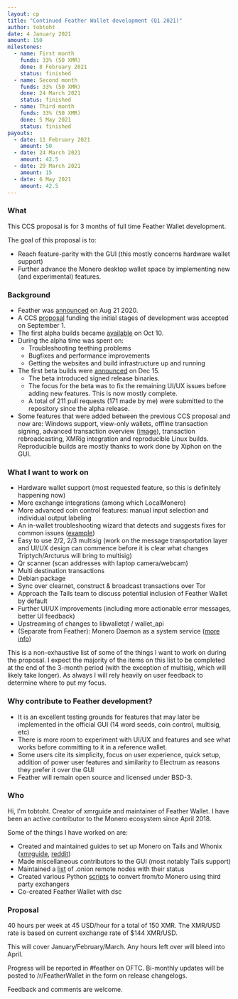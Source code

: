 ```yaml
---
layout: cp
title: "Continued Feather Wallet development (Q1 2021)"
author: tobtoht
date: 4 January 2021
amount: 150
milestones:
  - name: First month 
    funds: 33% (50 XMR)
    done: 8 February 2021
    status: finished
  - name: Second month
    funds: 33% (50 XMR)
    done: 24 March 2021
    status: finished
  - name: Third month
    funds: 33% (50 XMR)
    done: 5 May 2021
    status: finished
payouts:
  - date: 11 February 2021
    amount: 50
  - date: 24 March 2021
    amount: 42.5
  - date: 29 March 2021
    amount: 15
  - date: 6 May 2021
    amount: 42.5
---
```


### What

This CCS proposal is for 3 months of full time Feather Wallet development.

The goal of this proposal is to:

- Reach feature-parity with the GUI (this mostly concerns hardware wallet support)
- Further advance the Monero desktop wallet space by implementing new (and experimental) features.

### Background

- Feather was [announced](https://old.reddit.com/r/Monero/comments/idujx0/feather_free_opensource_monero_desktop_wallet/) on Aug 21 2020. 
- A CCS [proposal](https://ccs.getmonero.org/proposals/feather-2020.html) funding the initial stages of development was accepted on September 1. 
- The first alpha builds became [available](https://old.reddit.com/r/Monero/comments/j8kn8e/feather_a_brand_new_monero_gui_desktop_wallet/) on Oct 10. 
- During the alpha time was spent on:
    - Troubleshooting teething problems
    - Bugfixes and performance improvements
    - Getting the websites and build infrastructure up and running
- The first beta builds were [announced](https://old.reddit.com/r/FeatherWallet/comments/kdmj3b/feather_beta2_released/) on Dec 15.
    - The beta introduced signed release binaries.
    - The focus for the beta was to fix the remaining UI/UX issues before adding new features. This is now mostly complete.
    - A total of 211 pull requests (171 made by me) were submitted to the repository since the alpha release.
- Some features that were added between the previous CCS proposal and now are: Windows support, view-only wallets, offline transaction signing, advanced transaction overview ([image](https://featherwallet.org/theme/img/feather_send_advanced.png)), transaction rebroadcasting, XMRig integration and reproducible Linux builds. Reproducible builds are mostly thanks to work done by Xiphon on the GUI.

### What I want to work on

- Hardware wallet support (most requested feature, so this is definitely happening now)
- More exchange integrations (among which LocalMonero)
- More advanced coin control features: manual input selection and individual output labeling
- An in-wallet troubleshooting wizard that detects and suggests fixes for common issues ([example](https://git.wownero.com/feather/feather/issues/144))
- Easy to use 2/2, 2/3 multisig (work on the message transportation layer and UI/UX design can commence before it is clear what changes Triptych/Arcturus will bring to multisig)
- Qr scanner (scan addresses with laptop camera/webcam)
- Multi destination transactions
- Debian package
- Sync over clearnet, construct & broadcast transactions over Tor
- Approach the Tails team to discuss potential inclusion of Feather Wallet by default
- Further UI/UX improvements (including more actionable error messages, better UI feedback)
- Upstreaming of changes to libwalletqt / wallet_api
- (Separate from Feather): Monero Daemon as a system service ([more info](https://git.wownero.com/feather/feather-meta/issues/3))

This is a non-exhaustive list of some of the things I want to work on during the proposal.
I expect the majority of the items on this list to be completed at the end of the 3-month period (with the exception of multisig, which will likely take longer).
As always I will rely heavily on user feedback to determine where to put my focus.

### Why contribute to Feather development?

- It is an excellent testing grounds for features that may later be implemented in the official GUI (14 word seeds, coin control, multisig, etc)
- There is more room to experiment with UI/UX and features and see what works before committing to it in a reference wallet.
- Some users cite its simplicity, focus on user experience, quick setup, addition of power user features and similarity to Electrum as reasons they prefer it over the GUI
- Feather will remain open source and licensed under BSD-3.

### Who

Hi, I'm tobtoht. Creator of xmrguide and maintainer of Feather Wallet.
I have been an active contributor to the Monero ecosystem since April 2018.

Some of the things I have worked on are:

- Created and maintained guides to set up Monero on Tails and Whonix ([xmrguide](http://xmrguide42y34onq.onion/), [reddit](https://old.reddit.com/r/Monero/comments/h8pbc2/))
- Made miscellaneous contributors to the GUI (most notably Tails support)
- Maintained a [list](http://xmrguide42y34onq.onion/remote_nodes) of .onion remote nodes with their status
- Created various Python [scripts](http://xmrguide42y34onq.onion/scripts) to convert from/to Monero using third party exchangers
- Co-created Feather Wallet with dsc

### Proposal

40 hours per week at 45 USD/hour for a total of 150 XMR. The XMR/USD rate is based on current exchange rate of $144 XMR/USD.

This will cover January/February/March. Any hours left over will bleed into April.

Progress will be reported in #feather on OFTC. Bi-monthly updates will be posted to /r/FeatherWallet in the form on release changelogs.

Feedback and comments are welcome.

